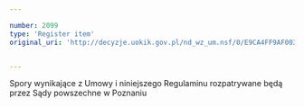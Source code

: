 ```yaml
---

number: 2099
type: 'Register item'
original_uri: 'http://decyzje.uokik.gov.pl/nd_wz_um.nsf/0/E9CA4FF9AF00333DC12577F10031698A?OpenDocument'


---
```


Spory wynikające z Umowy i niniejszego Regulaminu rozpatrywane będą przez Sądy powszechne w Poznaniu
